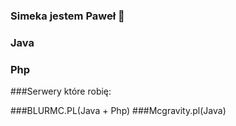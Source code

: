 ### Simeka jestem Paweł 👋


### Java
### Php

###Serwery które robię:

###BLURMC.PL(Java + Php)
###Mcgravity.pl(Java)
